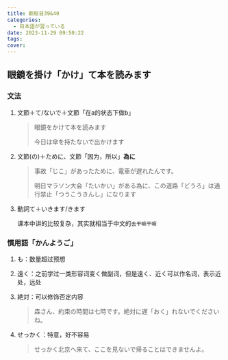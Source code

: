 ```yaml
---
title: 新标日39&40
categories:
  - 日本語が習っている
date: 2023-11-29 09:50:22
tags:
cover:
---
```


## 眼鏡を掛け「かけ」て本を読みます

### 文法

1. 文節＋て/ないで＋文節「在a的状态下做b」

   > 眼鏡をかけて本を読みます
   >
   > 今日は傘を持たないで出かけます

2. 文節(の)＋ために、文節「因为，所以」**為に**

   > 事故「じこ」があったために、電車が遅れたんです。
   >
   > 明日マラソン大会「たいかい」がある為に、この道路「どうろ」は通行禁止「つうこうきんし」になります

3. 動詞て＋いきます/きます

   课本中讲的比较复杂，其实就相当于中文的`去干嘛干嘛`

### 慣用語「かんようご」

1. も：数量超过预想
2. 遠く：之前学过一类形容词变く做副词，但是遠く、近く可以作名词，表示近处，远处
3. 絶対：可以修饰否定内容

   > 森さん、約束の時間は七時です。絶対に遅「おく」れないでくださいね。

4. せっかく：特意，好不容易

   > せっかく北京へ来て、ここを見ないで帰ることはできませんよ。

